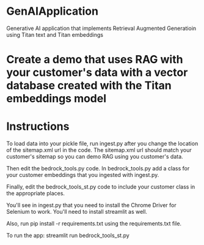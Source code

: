 # GenAIApplication
Generative AI application that implements Retrieval Augmented Generatioin using Titan text and Titan embeddings

# Create a demo that uses RAG with your customer's data with a vector database created with the Titan embeddings model

# Instructions
To load data into your pickle file, run ingest.py after you change the location of the sitemap.xml url in the code. 
The sitemap.xml url should match your customer's sitemap so you can demo RAG using you customer's data.

Then edit the bedrock_tools.py code. In bedrock_tools.py add a class for your customer embeddings that you ingested with ingest.py. 

Finally, edit the bedrock_tools_st.py code to include your customer class in the appropriate places.

You'll see in ingest.py that you need to install the Chrome Driver for Selenium to work. You'll need to install streamlit as well.

Also, run pip install -r requirements.txt using the requirements.txt file.

To run the app: streamlit run bedrock_tools_st.py 

